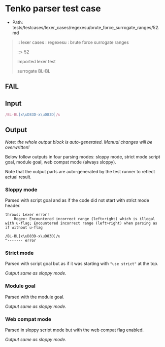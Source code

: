 # Tenko parser test case

- Path: tests/testcases/lexer_cases/regexesu/brute_force_surrogate_ranges/52.md

> :: lexer cases : regexesu : brute force surrogate ranges
>
> ::> 52
>
> Imported lexer test
>
> surrogate BL-BL

## FAIL

## Input

`````js
/BL-BL[x\uD83D-x\uD83D]/u
`````

## Output

_Note: the whole output block is auto-generated. Manual changes will be overwritten!_

Below follow outputs in four parsing modes: sloppy mode, strict mode script goal, module goal, web compat mode (always sloppy).

Note that the output parts are auto-generated by the test runner to reflect actual result.

### Sloppy mode

Parsed with script goal and as if the code did not start with strict mode header.

`````
throws: Lexer error!
    Regex: Encountered incorrect range (left>right) which is illegal with u-flag; Encountered incorrect range (left>right) when parsing as if without u-flag

/BL-BL[x\uD83D-x\uD83D]/u
^------- error
`````

### Strict mode

Parsed with script goal but as if it was starting with `"use strict"` at the top.

_Output same as sloppy mode._

### Module goal

Parsed with the module goal.

_Output same as sloppy mode._

### Web compat mode

Parsed in sloppy script mode but with the web compat flag enabled.

_Output same as sloppy mode._
